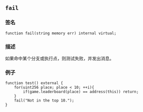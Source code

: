 ## `fail`

### 签名

```solidity
function fail(string memory err) internal virtual;
```

### 描述

如果命中某个分支或执行点，则测试失败，并发出消息。

### 例子

```solidity
function test() external {
    for(uint256 place; place < 10; ++i){
        if(game.leaderboard(place) == address(this)) return;
    }
    fail("Not in the top 10.");
}
```